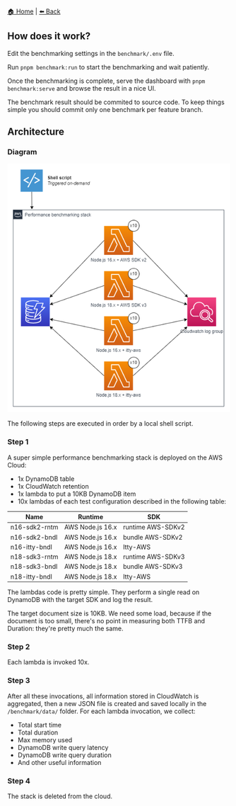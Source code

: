 [🏠 Home](../../../README.md) | [⬅️ Back](../../README.md)

## How does it work?

Edit the benchmarking settings in the `benchmark/.env` file.

Run `pnpm benchmark:run` to start the benchmarking and wait patiently.

Once the benchmarking is complete, serve the dashboard with `pnpm benchmark:serve` and browse the result in a nice UI.

The benchmark result should be commited to source code. To keep things simple you should commit only one benchmark per feature branch.

## Architecture

### Diagram

![architecture](architecture.png?raw=true)

The following steps are executed in order by a local shell script.

### Step 1

A super simple performance benchmarking stack is deployed on the AWS Cloud:

- 1x DynamoDB table
- 1x CloudWatch retention
- 1x lambda to put a 10KB DynamoDB item
- 10x lambdas of each test configuration described in the following table:

| Name          | Runtime          | SDK               |
| ------------- | ---------------- | ----------------- |
| n16-sdk2-rntm | AWS Node.js 16.x | runtime AWS-SDKv2 |
| n16-sdk2-bndl | AWS Node.js 16.x | bundle AWS-SDKv2  |
| n16-itty-bndl | AWS Node.js 16.x | Itty-AWS          |
| n18-sdk3-rntm | AWS Node.js 18.x | runtime AWS-SDKv3 |
| n18-sdk3-bndl | AWS Node.js 18.x | bundle AWS-SDKv3  |
| n18-itty-bndl | AWS Node.js 18.x | Itty-AWS          |

The lambdas code is pretty simple. They perform a single read on DynamoDB with the target SDK and log the result.

The target document size is 10KB. We need some load, because if the document is too small, there's no point in measuring both TTFB and Duration: they're pretty much the same.

### Step 2

Each lambda is invoked 10x.

### Step 3

After all these invocations, all information stored in CloudWatch is aggregated, then a new JSON file is created and saved locally in the `/benchmark/data/` folder. For each lambda invocation, we collect:

- Total start time
- Total duration
- Max memory used
- DynamoDB write query latency
- DynamoDB write query duration
- And other useful information

### Step 4

The stack is deleted from the cloud.
